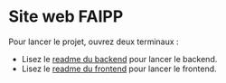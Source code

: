 # Site web FAIPP

Pour lancer le projet, ouvrez deux terminaux :

- Lisez le [readme du backend](./back/README.md) pour lancer le backend.
- Lisez le [readme du frontend](./front/README.md) pour lancer le frontend.
